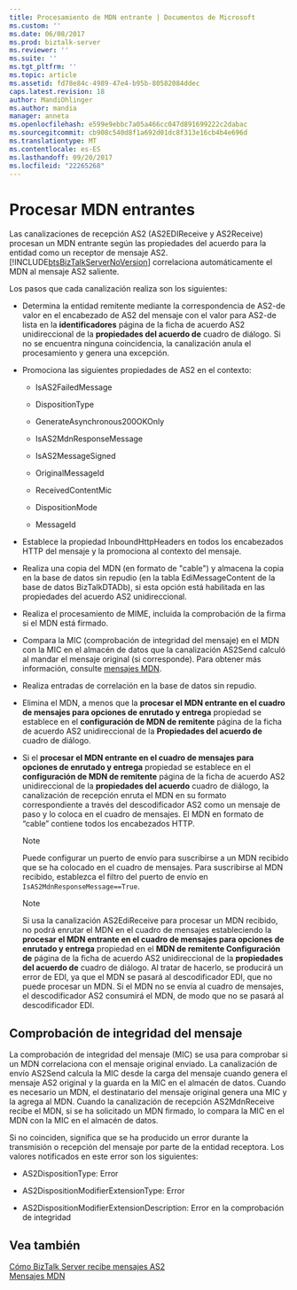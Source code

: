 ```yaml
---
title: Procesamiento de MDN entrante | Documentos de Microsoft
ms.custom: ''
ms.date: 06/08/2017
ms.prod: biztalk-server
ms.reviewer: ''
ms.suite: ''
ms.tgt_pltfrm: ''
ms.topic: article
ms.assetid: fd78e84c-4989-47e4-b95b-80582084ddec
caps.latest.revision: 18
author: MandiOhlinger
ms.author: mandia
manager: anneta
ms.openlocfilehash: e599e9ebbc7a05a466cc047d891699222c2dabac
ms.sourcegitcommit: cb908c540d8f1a692d01dc8f313e16cb4b4e696d
ms.translationtype: MT
ms.contentlocale: es-ES
ms.lasthandoff: 09/20/2017
ms.locfileid: "22265268"
---
```

# <a name="processing-an-incoming-mdn"></a>Procesar MDN entrantes
Las canalizaciones de recepción AS2 (AS2EDIReceive y AS2Receive) procesan un MDN entrante según las propiedades del acuerdo para la entidad como un receptor de mensaje AS2. [!INCLUDE[btsBizTalkServerNoVersion](../includes/btsbiztalkservernoversion-md.md)] correlaciona automáticamente el MDN al mensaje AS2 saliente.  
  
 Los pasos que cada canalización realiza son los siguientes:  
  
-   Determina la entidad remitente mediante la correspondencia de AS2-de valor en el encabezado de AS2 del mensaje con el valor para AS2-de lista en la **identificadores** página de la ficha de acuerdo AS2 unidireccional de la **propiedades del acuerdo de** cuadro de diálogo. Si no se encuentra ninguna coincidencia, la canalización anula el procesamiento y genera una excepción.  
  
-   Promociona las siguientes propiedades de AS2 en el contexto:  
  
    -   IsAS2FailedMessage  
  
    -   DispositionType  
  
    -   GenerateAsynchronous200OKOnly  
  
    -   IsAS2MdnResponseMessage  
  
    -   IsAS2MessageSigned  
  
    -   OriginalMessageId  
  
    -   ReceivedContentMic  
  
    -   DispositionMode  
  
    -   MessageId  
  
-   Establece la propiedad InboundHttpHeaders en todos los encabezados HTTP del mensaje y la promociona al contexto del mensaje.  
  
-   Realiza una copia del MDN (en formato de "cable") y almacena la copia en la base de datos sin repudio (en la tabla EdiMessageContent de la base de datos BizTalkDTADb), si esta opción está habilitada en las propiedades del acuerdo AS2 unidireccional.  
  
-   Realiza el procesamiento de MIME, incluida la comprobación de la firma si el MDN está firmado.  
  
-   Compara la MIC (comprobación de integridad del mensaje) en el MDN con la MIC en el almacén de datos que la canalización AS2Send calculó al mandar el mensaje original (si corresponde). Para obtener más información, consulte [mensajes MDN](../core/mdn-messages.md).  
  
-   Realiza entradas de correlación en la base de datos sin repudio.  
  
-   Elimina el MDN, a menos que la **procesar el MDN entrante en el cuadro de mensajes para opciones de enrutado y entrega** propiedad se establece en el **configuración de MDN de remitente** página de la ficha de acuerdo AS2 unidireccional de la  **Propiedades del acuerdo de** cuadro de diálogo.  
  
-   Si el **procesar el MDN entrante en el cuadro de mensajes para opciones de enrutado y entrega** propiedad se establece en el **configuración de MDN de remitente** página de la ficha de acuerdo AS2 unidireccional de la **propiedades del acuerdo**  cuadro de diálogo, la canalización de recepción enruta el MDN en su formato correspondiente a través del descodificador AS2 como un mensaje de paso y lo coloca en el cuadro de mensajes. El MDN en formato de “cable” contiene todos los encabezados HTTP.  
  
    > [!NOTE]
    >  Puede configurar un puerto de envío para suscribirse a un MDN recibido que se ha colocado en el cuadro de mensajes. Para suscribirse al MDN recibido, establezca el filtro del puerto de envío en `IsAS2MdnResponseMessage==True`.  
  
    > [!NOTE]
    >  Si usa la canalización AS2EdiReceive para procesar un MDN recibido, no podrá enrutar el MDN en el cuadro de mensajes estableciendo la **procesar el MDN entrante en el cuadro de mensajes para opciones de enrutado y entrega** propiedad en el **MDN de remitente Configuración de** página de la ficha de acuerdo AS2 unidireccional de la **propiedades del acuerdo de** cuadro de diálogo. Al tratar de hacerlo, se producirá un error de EDI, ya que el MDN se pasará al descodificador EDI, que no puede procesar un MDN. Si el MDN no se envía al cuadro de mensajes, el descodificador AS2 consumirá el MDN, de modo que no se pasará al descodificador EDI.  
  
## <a name="message-integrity-check"></a>Comprobación de integridad del mensaje  
 La comprobación de integridad del mensaje (MIC) se usa para comprobar si un MDN correlaciona con el mensaje original enviado. La canalización de envío AS2Send calcula la MIC desde la carga del mensaje cuando genera el mensaje AS2 original y la guarda en la MIC en el almacén de datos. Cuando es necesario un MDN, el destinatario del mensaje original genera una MIC y la agrega al MDN. Cuando la canalización de recepción AS2MdnReceive recibe el MDN, si se ha solicitado un MDN firmado, lo compara la MIC en el MDN con la MIC en el almacén de datos.  
  
 Si no coinciden, significa que se ha producido un error durante la transmisión o recepción del mensaje por parte de la entidad receptora. Los valores notificados en este error son los siguientes:  
  
-   AS2DispositionType: Error  
  
-   AS2DispositionModifierExtensionType: Error  
  
-   AS2DispositionModifierExtensionDescription: Error en la comprobación de integridad  
  
## <a name="see-also"></a>Vea también  
 [Cómo BizTalk Server recibe mensajes AS2](../core/how-biztalk-server-receives-as2-messages.md)   
 [Mensajes MDN](../core/mdn-messages.md)